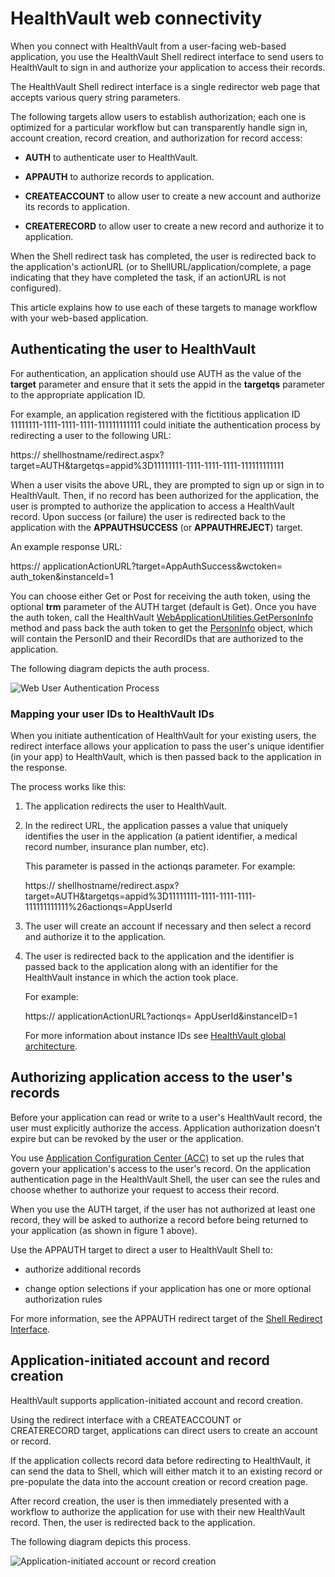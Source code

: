 HealthVault web connectivity
============================

When you connect with HealthVault from a user-facing web-based application, you use the HealthVault Shell redirect interface to send users to HealthVault to sign in and authorize your application to access their records.

The HealthVault Shell redirect interface is a single redirector web page that accepts various query string parameters.

The following targets allow users to establish authorization; each one is optimized for a particular workflow but can transparently handle sign in, account creation, record creation, and authorization for record access:

-   **AUTH** to authenticate user to HealthVault.

-   **APPAUTH** to authorize records to application.

-   **CREATEACCOUNT** to allow user to create a new account and authorize its records to application.

-   **CREATERECORD** to allow user to create a new record and authorize it to application.

When the Shell redirect task has completed, the user is redirected back to the application's actionURL (or to <span class="parameter">ShellURL</span>/application/complete, a page indicating that they have completed the task, if an actionURL is not configured).

This article explains how to use each of these targets to manage workflow with your web-based application.

Authenticating the user to HealthVault
--------------------------------------

For authentication, an application should use <span class="literalValue">AUTH</span> as the value of the **target** parameter and ensure that it sets the <span class="parameter">appid</span> in the **targetqs** parameter to the appropriate application ID.

For example, an application registered with the fictitious application ID <span class="literalValue">11111111-1111-1111-1111-111111111111</span> could initiate the authentication process by redirecting a user to the following URL:

<span class="command">https:// <span class="parameter">shellhostname</span>/redirect.aspx?target=AUTH&targetqs=appid%3D11111111-1111-1111-1111-111111111111</span>

When a user visits the above URL, they are prompted to sign up or sign in to HealthVault. Then, if no record has been authorized for the application, the user is prompted to authorize the application to access a HealthVault record. Upon success (or failure) the user is redirected back to the application with the **APPAUTHSUCCESS** (or **APPAUTHREJECT**) target.

An example response URL:

<span class="command">https:// <span class="parameter">applicationActionURL</span>?target=AppAuthSuccess&wctoken= <span class="parameter">auth\_token</span>&instanceId=1</span>

You can choose either Get or Post for receiving the auth token, using the optional **trm** parameter of the AUTH target (default is Get). Once you have the auth token, call the HealthVault [WebApplicationUtilities.GetPersonInfo](https://msdn.microsoft.com/en-us/library/microsoft.health.web.webapplicationutilities.getpersoninfo.aspx) method and pass back the auth token to get the [PersonInfo](https://msdn.microsoft.com/en-us/library/microsoft.health.personinfo.aspx) object, which will contain the PersonID and their RecordIDs that are authorized to the application.

The following diagram depicts the auth process.

<img src="https://i-msdn.sec.s-msft.com/dynimg/IC630936.png" title="Web User Authentication Process" alt="Web User Authentication Process" id="IC630936" />

### Mapping your user IDs to HealthVault IDs

When you initiate authentication of HealthVault for your existing users, the redirect interface allows your application to pass the user's unique identifier (in your app) to HealthVault, which is then passed back to the application in the response.

The process works like this:

1.  The application redirects the user to HealthVault.

2.  In the redirect URL, the application passes a value that uniquely identifies the user in the application (a patient identifier, a medical record number, insurance plan number, etc).

    This parameter is passed in the actionqs parameter. For example:

    <span class="command">https:// <span class="parameter">shellhostname</span>/redirect.aspx?target=AUTH&targetqs=appid%3D11111111-1111-1111-1111-111111111111%26actionqs=AppUserId</span>

3.  The user will create an account if necessary and then select a record and authorize it to the application.

4.  The user is redirected back to the application and the identifier is passed back to the application along with an identifier for the HealthVault instance in which the action took place.

    For example:

    <span class="command">https:// <span class="parameter">applicationActionURL</span>?actionqs= <span class="parameter">AppUserId</span>&instanceID=1</span>

    For more information about instance IDs see [HealthVault global architecture](/healthvault/concepts/advanced/global-architecture.md).

Authorizing application access to the user's records
----------------------------------------------------

Before your application can read or write to a user's HealthVault record, the user must explicitly authorize the access. Application authorization doesn't expire but can be revoked by the user or the application.

You use [Application Configuration Center (ACC)](https://config.healthvault-ppe.com) to set up the rules that govern your application's access to the user's record. On the application authentication page in the HealthVault Shell, the user can see the rules and choose whether to authorize your request to access their record.

When you use the AUTH target, if the user has not authorized at least one record, they will be asked to authorize a record before being returned to your application (as shown in figure 1 above).

Use the APPAUTH target to direct a user to HealthVault Shell to:

-   authorize additional records

-   change option selections if your application has one or more optional authorization rules

For more information, see the APPAUTH redirect target of the <a href="shell-redirect-interface.md" id="PageContent_14079_4">Shell Redirect Interface</a>.

Application-initiated account and record creation
-------------------------------------------------

HealthVault supports application-initiated account and record creation.

Using the redirect interface with a CREATEACCOUNT or CREATERECORD target, applications can direct users to create an account or record.

If the application <span class="nolink">collects record data before redirecting to HealthVault</span>, it can send the data to Shell, which will either match it to an existing record or pre-populate the data into the account creation or record creation page.

After record creation, the user is then immediately presented with a workflow to authorize the application for use with their new HealthVault record. Then, the user is redirected back to the application.

The following diagram depicts this process.

<img src="https://i-msdn.sec.s-msft.com/dynimg/IC630937.png" title="Application-initiated account or record creation" alt="Application-initiated account or record creation" id="IC630937" /> 
